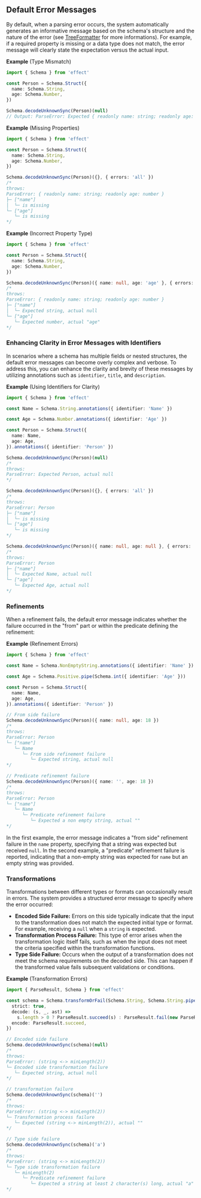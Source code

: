 ## Default Error Messages

By default, when a parsing error occurs, the system automatically generates an informative message based on the schema's structure and the nature of the error (see [TreeFormatter](/docs/schema/error-formatters/#treeformatter-default) for more informations).
For example, if a required property is missing or a data type does not match, the error message will clearly state the expectation versus the actual input.

**Example** (Type Mismatch)

```ts twoslash
import { Schema } from 'effect'

const Person = Schema.Struct({
  name: Schema.String,
  age: Schema.Number,
})

Schema.decodeUnknownSync(Person)(null)
// Output: ParseError: Expected { readonly name: string; readonly age: number }, actual null
```

**Example** (Missing Properties)

```ts twoslash
import { Schema } from 'effect'

const Person = Schema.Struct({
  name: Schema.String,
  age: Schema.Number,
})

Schema.decodeUnknownSync(Person)({}, { errors: 'all' })
/*
throws:
ParseError: { readonly name: string; readonly age: number }
├─ ["name"]
│  └─ is missing
└─ ["age"]
   └─ is missing
*/
```

**Example** (Incorrect Property Type)

```ts twoslash
import { Schema } from 'effect'

const Person = Schema.Struct({
  name: Schema.String,
  age: Schema.Number,
})

Schema.decodeUnknownSync(Person)({ name: null, age: 'age' }, { errors: 'all' })
/*
throws:
ParseError: { readonly name: string; readonly age: number }
├─ ["name"]
│  └─ Expected string, actual null
└─ ["age"]
   └─ Expected number, actual "age"
*/
```

### Enhancing Clarity in Error Messages with Identifiers

In scenarios where a schema has multiple fields or nested structures, the default error messages can become overly complex and verbose.
To address this, you can enhance the clarity and brevity of these messages by utilizing annotations such as `identifier`, `title`, and `description`.

**Example** (Using Identifiers for Clarity)

```ts twoslash
import { Schema } from 'effect'

const Name = Schema.String.annotations({ identifier: 'Name' })

const Age = Schema.Number.annotations({ identifier: 'Age' })

const Person = Schema.Struct({
  name: Name,
  age: Age,
}).annotations({ identifier: 'Person' })

Schema.decodeUnknownSync(Person)(null)
/*
throws:
ParseError: Expected Person, actual null
*/

Schema.decodeUnknownSync(Person)({}, { errors: 'all' })
/*
throws:
ParseError: Person
├─ ["name"]
│  └─ is missing
└─ ["age"]
   └─ is missing
*/

Schema.decodeUnknownSync(Person)({ name: null, age: null }, { errors: 'all' })
/*
throws:
ParseError: Person
├─ ["name"]
│  └─ Expected Name, actual null
└─ ["age"]
   └─ Expected Age, actual null
*/
```

### Refinements

When a refinement fails, the default error message indicates whether the failure occurred in the "from" part or within the predicate defining the refinement:

**Example** (Refinement Errors)

```ts twoslash
import { Schema } from 'effect'

const Name = Schema.NonEmptyString.annotations({ identifier: 'Name' })

const Age = Schema.Positive.pipe(Schema.int({ identifier: 'Age' }))

const Person = Schema.Struct({
  name: Name,
  age: Age,
}).annotations({ identifier: 'Person' })

// From side failure
Schema.decodeUnknownSync(Person)({ name: null, age: 18 })
/*
throws:
ParseError: Person
└─ ["name"]
   └─ Name
      └─ From side refinement failure
         └─ Expected string, actual null
*/

// Predicate refinement failure
Schema.decodeUnknownSync(Person)({ name: '', age: 18 })
/*
throws:
ParseError: Person
└─ ["name"]
   └─ Name
      └─ Predicate refinement failure
         └─ Expected a non empty string, actual ""
*/
```

In the first example, the error message indicates a "from side" refinement failure in the `name` property, specifying that a string was expected but received `null`.
In the second example, a "predicate" refinement failure is reported, indicating that a non-empty string was expected for `name` but an empty string was provided.

### Transformations

Transformations between different types or formats can occasionally result in errors.
The system provides a structured error message to specify where the error occurred:

- **Encoded Side Failure:** Errors on this side typically indicate that the input to the transformation does not match the expected initial type or format. For example, receiving a `null` when a `string` is expected.
- **Transformation Process Failure:** This type of error arises when the transformation logic itself fails, such as when the input does not meet the criteria specified within the transformation functions.
- **Type Side Failure:** Occurs when the output of a transformation does not meet the schema requirements on the decoded side. This can happen if the transformed value fails subsequent validations or conditions.

**Example** (Transformation Errors)

```ts twoslash
import { ParseResult, Schema } from 'effect'

const schema = Schema.transformOrFail(Schema.String, Schema.String.pipe(Schema.minLength(2)), {
  strict: true,
  decode: (s, _, ast) =>
    s.length > 0 ? ParseResult.succeed(s) : ParseResult.fail(new ParseResult.Type(ast, s)),
  encode: ParseResult.succeed,
})

// Encoded side failure
Schema.decodeUnknownSync(schema)(null)
/*
throws:
ParseError: (string <-> minLength(2))
└─ Encoded side transformation failure
   └─ Expected string, actual null
*/

// transformation failure
Schema.decodeUnknownSync(schema)('')
/*
throws:
ParseError: (string <-> minLength(2))
└─ Transformation process failure
   └─ Expected (string <-> minLength(2)), actual ""
*/

// Type side failure
Schema.decodeUnknownSync(schema)('a')
/*
throws:
ParseError: (string <-> minLength(2))
└─ Type side transformation failure
   └─ minLength(2)
      └─ Predicate refinement failure
         └─ Expected a string at least 2 character(s) long, actual "a"
*/
```
